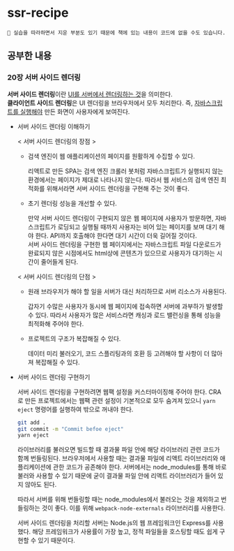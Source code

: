# ssr-recipe

```
🤟 실습을 따라하면서 지운 부분도 있기 때문에 책에 있는 내용이 코드에 없을 수도 있습니다.
```

## 공부한 내용
### 20장 서버 사이드 렌더링
**서버 사이드 렌더링**이란 <u>UI를 서버에서 렌더링하는 것</u>을 의미한다.<br>
**클라이언트 사이드 렌더링**은 UI 렌더링을 브라우저에서 모두 처리한다. 즉, <u>자바스크립트를 실행해야</u> 만든 화면이 사용자에게 보여진다.

- 서버 사이드 렌더링 이해하기

    < 서버 사이드 렌더링의 장점 >
    - 검색 엔진이 웹 애플리케이션의 페이지를 원활하게 수집할 수 있다.

        리액트로 만든 SPA는 검색 엔진 크롤러 봇처럼 자바스크립트가 실행되지 않는 환경에서는 페이지가 제대로 나타나지 않는다. 따라서 웹 서비스의 검색 엔진 최적화를 위해서라면 서버 사이드 렌더링을 구현해 주는 것이 좋다.

    - 초기 렌더링 성능을 개선할 수 있다.

        만약 서버 사이드 렌더링이 구현되지 않은 웹 페이지에 사용자가 방문하면, 자바스크립트가 로딩되고 실행될 때까지 사용자는 비어 있는 페이지를 보며 대기 해야 한다. API까지 호출해야 한다면 대기 시간이 더욱 길어질 것이다.<br>
        서버 사이드 렌더링을 구현한 웹 페이지에서는 자바스크립트 파일 다운로드가 완료되지 않은 시점에서도 html상에 콘텐츠가 있으므로 사용자가 대기하는 시간이 줄어들게 된다.

    < 서버 사이드 렌더링의 단점 >
    - 원래 브라우저가 해야 할 일을 서버가 대신 처리하므로 서버 리소스가 사용된다.

        갑자기 수많은 사용자가 동시에 웹 페이지에 접속하면 서버에 과부하가 발생할 수 있다. 따라서 사용자가 많은 서비스라면 캐싱과 로드 밸런싱을 통해 성능을 최적화해 주어야 한다.

    - 프로젝트의 구조가 복잡해질 수 있다.

        데이터 미리 불러오기, 코드 스플리팅과의 호환 등 고려해야 할 사항이 더 많아져 복잡해질 수 있다.

- 서버 사이드 렌더링 구현하기

    서버 사이드 렌더링을 구현하려면 웹팩 설정을 커스터마이징해 주어야 한다. CRA로 만든 프로젝트에서는 웹팩 관련 설정이 기본적으로 모두 숨겨져 있으니 `yarn eject` 명령어를 실행하여 밖으로 꺼내야 한다.
    ```bash
    git add .
    git commit -m "Commit befoe eject"
    yarn eject
    ```

    라이브러리를 불러오면 빌드할 때 결과물 파일 안에 해당 라이브러리 관련 코드가 함께 번들링된다. 브라우저에서 사용할 때는 결과물 파일에 리액트 라이브러리와 애플리케이션에 관한 코드가 공존해야 한다. 서버에서는 node_modules를 통해 바로 불러와 사용할 수 있기 때문에 굳이 결과물 파일 안에 리액트 라이브러리가 들어 있지 않아도 된다.

    따라서 서버를 위해 번들링할 때는 node_modules에서 불러오는 것을 제외하고 번들링하는 것이 좋다. 이를 위해 `webpack-node-externals` 라이브러리를 사용한다.

    서버 사이드 렌더링을 처리할 서버는 Node.js의 웹 프레임워크인 Express를 사용 했다. 해당 프레임워크가 사용률이 가장 높고, 정적 파일들을 호스팅할 때도 쉽게 구현할 수 있기 때문이다.

